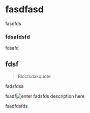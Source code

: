 <h1 id="fasdfasd">fasdfasd</h1>
<p>fasdfds</p>
<h3 id="fdsafdsfd">fdsafdsfd</h3>
<p>fdsafd</p>
<h2 id="fdsf">fdsf</h2>
<blockquote>
<p>Blocfsdakquote</p>
</blockquote>
<p>fadsfdsa</p>
<p>fsadf<img src="https://i.imgur.com/4xs4OAd.jpg" alt="enter fadsfds description here"></p>
<p>fsadfdsfds</p>